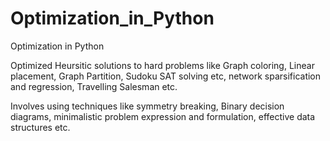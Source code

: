 # Optimization_in_Python
Optimization in Python

Optimized Heursitic solutions to hard problems like Graph coloring, Linear placement, Graph Partition, Sudoku SAT solving etc, network sparsification and regression, Travelling Salesman etc.

Involves using techniques like symmetry breaking, Binary decision diagrams, minimalistic problem expression and formulation, effective data structures etc.
